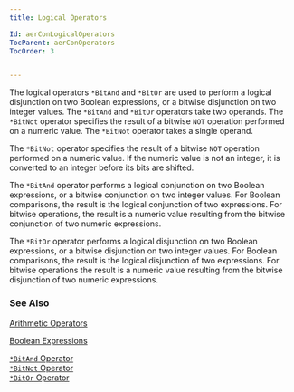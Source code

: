 ```yaml
---
title: Logical Operators

Id: aerConLogicalOperators
TocParent: aerConOperators
TocOrder: 3


---
```


The logical operators ```*BitAnd``` and ```*BitOr``` are used to perform a logical disjunction on two Boolean expressions, or a bitwise disjunction on two integer values. The ```*BitAnd``` and ```*BitOr``` operators take two operands. The ```*BitNot``` operator specifies the result of a bitwise ```NOT``` operation performed on a numeric value. The ```*BitNot``` operator takes a single operand. <p> The ```*BitNot``` operator specifies the result of a bitwise ```NOT``` operation performed on a numeric value. If the numeric value is not an integer, it is converted to an integer before its bits are shifted. 

The ```*BitAnd``` operator performs a logical conjunction on two Boolean expressions, or a bitwise conjunction on two integer values. For Boolean comparisons, the result is the logical conjunction of two expressions. For bitwise operations, the result is a numeric value resulting from the bitwise conjunction of two numeric expressions. 

The ```*BitOr``` operator performs a logical disjunction on two Boolean expressions, or a bitwise disjunction on two integer values. For Boolean comparisons, the result is the logical disjunction of two expressions. For bitwise operations the result is a numeric value resulting from the bitwise disjunction of two numeric expressions. 

### See Also
[Arithmetic Operators](aerConArithmeticOperators.html)

[Boolean Expressions](aerConBooleanExpressions.html)

[```*BitAnd``` Operator](BitAnd_Operator.html)<br /> <a href="BitNot_Operator">```*BitNot``` Operator</a><br /> <a href="BitOr_Operator">```*BitOr``` Operator</a> 
